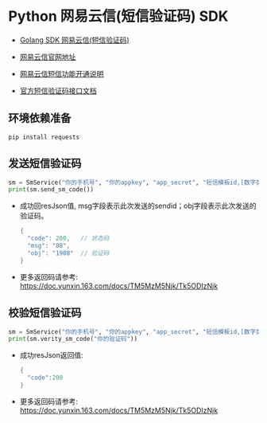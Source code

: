 # Python 网易云信(短信验证码)  SDK
- [Golang SDK 网易云信(短信验证码)](https://github.com/daniuEvan/go-wysm)


- [网易云信官网地址]( https://yunxin.163.com)
- [网易云信短信功能开通说明](https://doc.yunxin.163.com/docs/DI1Mzc2NTU/TE1ODQ0NDY?platformId=120002)
- [官方短信验证码接口文档](https://doc.yunxin.163.com/docs/DI1Mzc2NTU/zA2MjExNzY?platformId=120002) 

## 环境依赖准备

```
pip install requests
```

## 发送短信验证码

```python
sm = SmService("你的手机号", "你的appkey", "app_secret", "短信模板id,[数字类型]")
print(sm.send_sm_code())
```

- 成功回resJson值, msg字段表示此次发送的sendid；obj字段表示此次发送的验证码。

  ```go
  {
    "code": 200,   // 状态码
    "msg": "88",   
    "obj": "1908"  // 验证码
  }
  ```

- 更多返回码请参考: https://doc.yunxin.163.com/docs/TM5MzM5Njk/Tk5ODIzNjk

## 校验短信验证码

```python
sm = SmService("你的手机号", "你的appkey", "app_secret", "短信模板id,[数字类型]")
print(sm.verity_sm_code("你的验证码"))
```

- 成功resJson返回值:

  ```go
  {
    "code":200
  }
  ```

- 更多返回码请参考: https://doc.yunxin.163.com/docs/TM5MzM5Njk/Tk5ODIzNjk
  